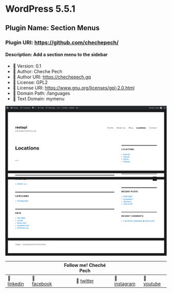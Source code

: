 # WordPress 5.5.1

## Plugin Name: Section Menus
### Plugin URI: https://github.com/chechepech/
#### Description: Add a section menu to the sidebar

* :diamond_shape_with_a_dot_inside: Version: 0.1
* :diamond_shape_with_a_dot_inside: Author: Cheche Pech
* :diamond_shape_with_a_dot_inside: Author URI: https://chechepech.gq
* :diamond_shape_with_a_dot_inside: License: GPL2
* :diamond_shape_with_a_dot_inside: License URI: https://www.gnu.org/licenses/gpl-2.0.html
* :diamond_shape_with_a_dot_inside: Domain Path: /languages
* :diamond_shape_with_a_dot_inside: Text Domain: mymenu

![Image of menu sidebar](menu_sidebar.png)

|  |  | Follow me! Cheché Pech |  |  |
| --- | --- | :---: | ---| --- |
| :beers: [linkedin](https://www.linkedin.com/in/chechepech) | :beers: [facebook](https://www.facebook/chechepech) | :beers: [twitter](https://twitter.com/chechepech) | :beers: [instagram](https://www.instagram.com/cheche_pech) | :beers: [youtube](https://www.youtube.com/c/chechepech)  |